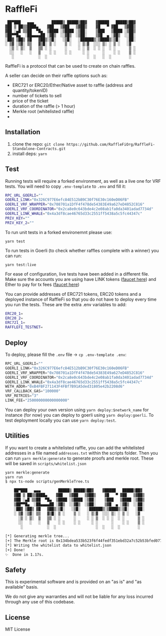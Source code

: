 # RaffleFi

```
 ██▀███   ▄▄▄        █████▒ █████▒██▓    ▓█████   █████▒██▓
▓██ ▒ ██▒▒████▄    ▓██   ▒▓██   ▒▓██▒    ▓█   ▀ ▓██   ▒▓██▒
▓██ ░▄█ ▒▒██  ▀█▄  ▒████ ░▒████ ░▒██░    ▒███   ▒████ ░▒██▒
▒██▀▀█▄  ░██▄▄▄▄██ ░▓█▒  ░░▓█▒  ░▒██░    ▒▓█  ▄ ░▓█▒  ░░██░
░██▓ ▒██▒ ▓█   ▓██▒░▒█░   ░▒█░   ░██████▒░▒████▒░▒█░   ░██░
░ ▒▓ ░▒▓░ ▒▒   ▓▒█░ ▒ ░    ▒ ░   ░ ▒░▓  ░░░ ▒░ ░ ▒ ░   ░▓  
  ░▒ ░ ▒░  ▒   ▒▒ ░ ░      ░     ░ ░ ▒  ░ ░ ░  ░ ░      ▒ ░
  ░░   ░   ░   ▒    ░ ░    ░ ░     ░ ░      ░    ░ ░    ▒ ░
   ░           ░  ░                  ░  ░   ░  ░        ░  
```

RaffleFi is a protocol that can be used to create on chain raffles. 

A seller can decide on their raffle options such as:

* ERC721 or ERC20/Ether/Native asset to raffle (address and quantity/tokenID)
* number of tickets to sell
* price of the ticket
* duration of the raffle (> 1 hour)
* Merkle root (whitelisted raffle)
* 

## Installation

1. clone the repo: `git clone https://github.com/RaffleFiOrg/RaffleFi-Standalone-Contracts.git`
2. install deps: `yarn`

## Test

Running tests will require a forked environment, as well as a live one for VRF tests. You will need to copy `.env-template` to `.env` and fill it:

```bash
RPC_URL_GOERLI=""
GOERLI_LINK="0x326C977E6efc84E512bB9C30f76E30c160eD06FB"
GOERLI_VRF_WRAPPER="0x708701a1DfF4f478de54383E49a627eD4852C816"
GOERLI_VRF_COORDINATOR="0x2ca8e0c643bde4c2e08ab1fa0da3401adad7734d"
GOERLI_LINK_WHALE="0x4a3df8cae46765d33c2551ff5438a5c5fc44347c"
PRIV_KEY=""
PRIV_KEY_2=""
```

To run unit tests in a forked environemnt please use:

`yarn test`

To run tests in Goerli (to check whether raffles complete with a winner) you can run:

`yarn test:live`

For ease of configuration, live tests have been added in a different file. Make sure the accounts you are using have LINK tokens ([faucet here](https://faucets.chain.link/)) and Ether to pay for tx fees ([faucet here](https://goerlifaucet.com/))

You can provide addresses of ERC721 tokens, ERC20 tokens and a deployed instance of RaffleFi so that you do not have to deploy every time you run the tests. These are the extra .env variables to add:

```bash
ERC20_1=
ERC20_2=
ERC721_1=
RAFFLEFI_TESTNET=
```

## Deploy

To deploy, please fill the `.env` file -> `cp .env-template .env`:

```js
RPC_URL_GOERLI=""
GOERLI_LINK="0x326C977E6efc84E512bB9C30f76E30c160eD06FB"
GOERLI_VRF_WRAPPER="0x708701a1DfF4f478de54383E49a627eD4852C816"
GOERLI_VRF_COORDINATOR="0x2ca8e0c643bde4c2e08ab1fa0da3401adad7734d"
GOERLI_LINK_WHALE="0x4a3df8cae46765d33c2551ff5438a5c5fc44347c"
WETH_ADDR="0xB4FBF271143F4FBf7B91A5ded31805e42b2208d6"
VRF_CALLBACK_GAS="100000"
VRF_RETRIES="3"
LINK_FEE="250000000000000000"
```

You can deploy your own version using `yarn deploy:$network_name` for instance (for now) you can deploy to goerli using `yarn deploy:goerli`. To test deployment locally you can use `yarn deploy:test`.

## Utilities

If you want to create a whitelisted raffle, you can add the whitelisted addresses in a file named `addresses.txt` within the scripts folder. Then you can run `yarn merkle:generate` to generate proofs and merkle root. These will be saved in `scripts/whitelist.json`

```bash
yarn merkle:generate
yarn run 
$ npx ts-node scripts/genMerkleTree.ts

    ██▀███   ▄▄▄        █████▒ █████▒██▓    ▓█████   █████▒██▓
    ▓██ ▒ ██▒▒████▄    ▓██   ▒▓██   ▒▓██▒    ▓█   ▀ ▓██   ▒▓██▒
    ▓██ ░▄█ ▒▒██  ▀█▄  ▒████ ░▒████ ░▒██░    ▒███   ▒████ ░▒██▒
    ▒██▀▀█▄  ░██▄▄▄▄██ ░▓█▒  ░░▓█▒  ░▒██░    ▒▓█  ▄ ░▓█▒  ░░██░
    ░██▓ ▒██▒ ▓█   ▓██▒░▒█░   ░▒█░   ░██████▒░▒████▒░▒█░   ░██░
    ░ ▒▓ ░▒▓░ ▒▒   ▓▒█░ ▒ ░    ▒ ░   ░ ▒░▓  ░░░ ▒░ ░ ▒ ░   ░▓
      ░▒ ░ ▒░  ▒   ▒▒ ░ ░      ░     ░ ░ ▒  ░ ░ ░  ░ ░      ▒ ░
      ░░   ░   ░   ▒    ░ ░    ░ ░     ░ ░      ░    ░ ░    ▒ ░
       ░           ░  ░                  ░  ░   ░  ░        ░

[*] Generating merkle tree...
[+] The Merkle root is 0x134bdea533b523f6f44fedf351ebd32a7c52b53bfed077c944cc6b48a594b4b6
[*] Writing the whitelist data to whitelist.json
[+] Done!
✨  Done in 1.17s.
```

## Safety

This is experimental software and is provided on an "as is" and "as available" basis.

We do not give any warranties and will not be liable for any loss incurred through any use of this codebase.

## License 

MIT License

